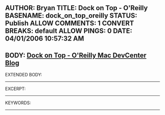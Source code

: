 AUTHOR: Bryan
TITLE: Dock on Top - O'Reilly
BASENAME: dock_on_top_oreilly
STATUS: Publish
ALLOW COMMENTS: 1
CONVERT BREAKS: __default__
ALLOW PINGS: 0
DATE: 04/01/2006 10:57:32 AM
-----
BODY:
<a title="Dock on Top - O'Reilly Mac DevCenter Blog" href="http://www.oreillynet.com/mac/blog/2006/03/dock_on_top.html">Dock on Top - O'Reilly Mac DevCenter Blog</a>
-----
EXTENDED BODY:

-----
EXCERPT:

-----
KEYWORDS:

-----


